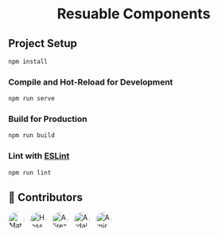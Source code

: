 <h1 align="center">Resuable Components</h1>

## Project Setup

```sh
npm install
```

### Compile and Hot-Reload for Development

```sh
npm run serve
```

### Build for Production

```sh
npm run build
```

### Lint with [ESLint](https://eslint.org/)

```sh
npm run lint
```

## 💪 Contributors

<a href="https://github.com/matinshamsaei"><img width="32px" height="32px" src="https://avatars.githubusercontent.com/u/53483075?v=4" alt="Matin Shamsaei's Image" style="border-radius: 50%; margin-right: 8px"></a>
<a href="https://github.com/HosseinAsgari2000"><img width="32px" height="32px" src="https://avatars.githubusercontent.com/u/44920769?v=4" alt="Hossein Asgari's Image" style="border-radius: 50%; margin-right: 8px"></a>
<a href="https://github.com/alirezaporyegane"><img width="32px" height="32px" src="https://avatars.githubusercontent.com/u/34248018?v=4" alt="Alireza Poryegane's Image" style="border-radius: 50%; margin-right: 8px"></a>
<a href="https://github.com/ardalan-shahandeh"><img width="32px" height="32px" src="https://avatars.githubusercontent.com/u/43750987?v=4" alt="Ardalan Shahandeh's Image" style="border-radius: 50%; margin-right: 8px"></a>
<a href="https://github.com/amirnasiri94"><img width="32px" height="32px" src="https://avatars.githubusercontent.com/u/99404780?v=4" alt="Amir Nasiri's Image" style="border-radius: 50%; margin-right: 8px"></a>

